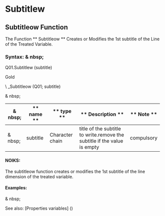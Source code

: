 # Subtitlew

## Subtitleow Function

The Function ** Subtitleow ** Creates or Modifies the 1st subtitle of the Line of the Treated Variable.

### Syntax: & nbsp;

Q01.Subtitlew (subtitle)

Gold

\ _Subtitleow (Q01; subtitle)

& nbsp;

| & nbsp; | ** name ** | ** type ** | ** Description ** | ** Note ** |
| --- | --- | --- | --- | --- |
| & nbsp; | subtitle | Character chain | title of the subtitle to write.remove the subtitle if the value is empty | compulsory |

#### NOIKS:

The subtitleow function creates or modifies the 1st subtitle of the line dimension of the treated variable.

#### Examples:

& nbsp;

See also: [Properties variables] (<modify Proproprietesdesvariable.md>)